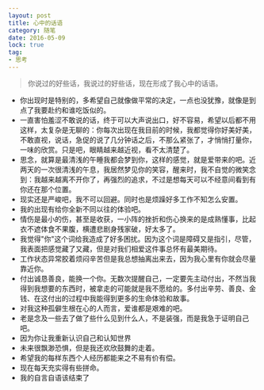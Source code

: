 ```yaml
---
layout: post
title: 心中的话语
category: 随笔
date: 2016-05-09
lock: true
tag: 
- 思考
---
```

> 你说过的好些话，我说过的好些话，现在形成了我心中的话语。

<!-- more -->

- 你出现时是特别的，多希望自己就像做平常的决定，一点也没犹豫，就像是到点了我要赴约和谁吃饭似的。
- 一直害怕羞涩不敢说的话，终于可以大声说出口，好不容易，希望以后都不用这样，太复杂是无聊的：你每次出现在我目前的时候，我都觉得你好美好美，不敢直视，说话，急促的说了几分钟话之后，不那么紧张了，才悄悄打量你，一味的欣赏。只是吧，眼睛越来越近视，看不太清楚了。
- 思念，就算是最清浅的午睡我都会梦到你，这样的感觉，就是爱带来的吧。近两天的一次很清浅的午息，我居然梦见你的笑容，醒来时，我不自觉的微笑念到：我越来越离不开你了，再强烈的追求，不过是想每天可以不经意间看到有你还在那个位置。
- 现实还是严峻吧，我不可以回避。同时也是烦躁好多工作不知怎么安置。
- 我的出现有给你全新不同以往的体验吧。
- 情伤是最小的伤，甚至是收获，一小阵的挫折和伤心换来的是成熟懂事，比起衣不遮体食不果腹，横遭悲剧身残家破，好太多了。
- 我觉得"你"这个词给我造成了好多困扰。因为这个词是障碍又是指引，尽管，我表面把感觉藏了又藏，但是对我们相爱这件事总怀有最美期待。
- 工作状态异常胶着烦闷辛苦但是我总想抽离出来去，因为我心里有你就会尽量靠近你。
- 付出诚恳善良，能换一个你。无数次提醒自己，一定要先主动付出，不然当我得到我想要的东西时，被拿走的可能就是我不愿给的。多付出辛劳、善良、金钱、在这付出的过程中我能得到更多的生命体验和故事。
- 对我这种孤僻生根在心的人而言，爱谁都是艰难的吧。
- 老是念及一些去了做了些什么见到什么人，不是装强，而是我急于证明自己吧。
- 因为你让我重新认识自己和认知世界
- 未来很飘渺恐惧，但是我还欢欣鼓舞的走着。
- 希望我的每样东西个人经历都能来之不易有价有偿。
- 现在每天充实得有些拼命。
- 我的自言自语该结束了
